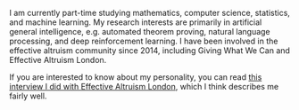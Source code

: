 I am currently part-time studying mathematics, computer science, statistics, and machine learning. My research interests are primarily in artificial general intelligence, e.g. automated theorem proving, natural language processing, and deep reinforcement learning. I have been involved in the effective altruism community since 2014, including Giving What We Can and Effective Altruism London.

If you are interested to know about my personality, you can read [this interview I did with Effective Altruism London](https://hnryjmes.substack.com/p/interview-effective-altruism-london), which I think describes me fairly well. 
